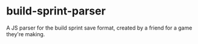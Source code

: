 # build-sprint-parser
A JS parser for the build sprint save format, created by a friend for a game they're making.
